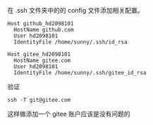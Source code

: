 
在 .ssh 文件夹中的的 config 文件添加相关配置。

```
Host github_hd2098101
  HostName github.com
  User hd2098101
  IdentityFile /home/sunny/.ssh/id_rsa

Host gitee_hd2098101
  HostName gitee.com
  User hd2098101
  IdentityFile /home/sunny/.ssh/gitee_id_rsa
```

验证

```
ssh -T git@gitee.com
```

这样做添加一个 gitee 账户应该是没有问题的

